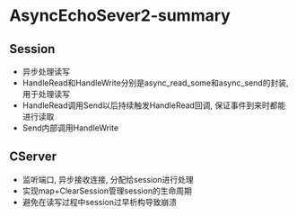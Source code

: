# AsyncEchoSever2-summary

## Session
- 异步处理读写
- HandleRead和HandleWrite分别是async_read_some和async_send的封装, 用于处理读写
- HandleRead调用Send以后持续触发HandleRead回调, 保证事件到来时都能进行读取
- Send内部调用HandleWrite
## CServer
- 监听端口, 异步接收连接, 分配给session进行处理
- 实现map+ClearSession管理session的生命周期
- 避免在读写过程中session过早析构导致崩溃
